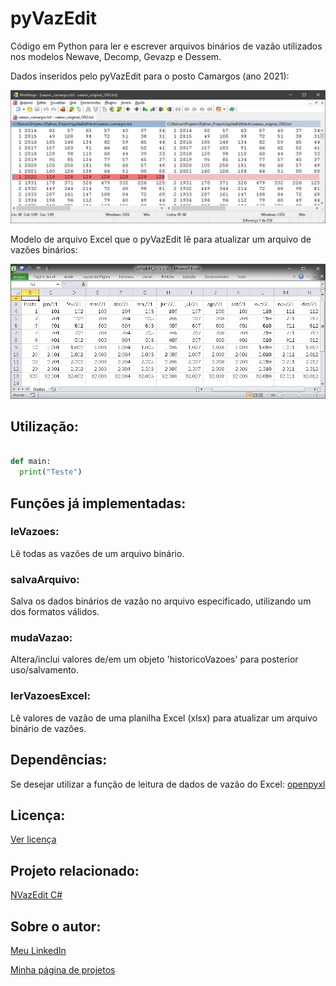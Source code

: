 # pyVazEdit
Código em Python para ler e escrever arquivos binários de vazão utilizados nos modelos Newave, Decomp, Gevazp e Dessem.

Dados inseridos pelo pyVazEdit para o posto Camargos (ano 2021):

<img src="figs/pyVazEdit_Exemplo4_Camargos.png" width="700"> 

Modelo de arquivo Excel que o pyVazEdit lê para atualizar um arquivo de vazões binários:

<img src="figs/pyVazEdit_Exemplo_Excel.png" width="700"> 


## Utilização:


```Python

def main:
  print("Teste")

```

## Funções já implementadas:

### leVazoes:
Lê todas as vazões de um arquivo binário.

### salvaArquivo:
Salva os dados binários de vazão no arquivo especificado, utilizando um dos formatos válidos.

### mudaVazao:
Altera/inclui valores de/em um objeto 'historicoVazoes' para posterior uso/salvamento.

### lerVazoesExcel:
Lê valores de vazão de uma planilha Excel (xlsx) para atualizar um arquivo binário de vazões.



## Dependências:

Se desejar utilizar a função de leitura de dados de vazão do Excel: [openpyxl](https://openpyxl.readthedocs.io/en/stable/)



## Licença:

[Ver licença](LICENSE)


## Projeto relacionado:

[NVazEdit C#](http://nrbenergia.somee.com/SoftDev/NVazEdit/NVazEdit)


## Sobre o autor:

[Meu LinkedIn](http://www.linkedin.com/in/nelsonrossibittencourt)

[Minha página de projetos](http://www.nrbenergia.somee.com)



